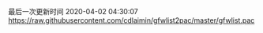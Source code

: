 最后一次更新时间 2020-04-02 04:30:07
https://raw.githubusercontent.com/cdlaimin/gfwlist2pac/master/gfwlist.pac

